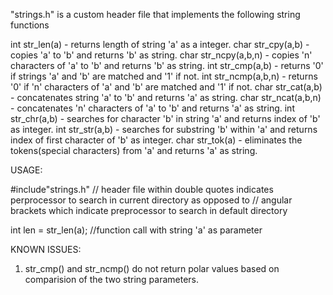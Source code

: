"strings.h" is a custom header file that implements the following string functions

int str_len(a)        - returns length of string 'a' as a integer.
char str_cpy(a,b)     - copies 'a' to 'b' and returns 'b' as string.
char str_ncpy(a,b,n)  - copies 'n' characters of 'a' to 'b' and returns 'b' as string.
int str_cmp(a,b)      - returns '0' if strings 'a' and 'b' are matched and '1' if not.
int str_ncmp(a,b,n)   - returns '0' if 'n' characters of 'a' and 'b' are matched and '1' if not.
char str_cat(a,b)     - concatenates string 'a' to 'b' and returns 'a' as string.
char str_ncat(a,b,n)  - concatenates 'n' characters of 'a' to 'b' and returns 'a' as string.
int str_chr(a,b)      - searches for character 'b' in string 'a' and returns index of 'b' as integer.
int str_str(a,b)      - searches for substring 'b' within 'a' and returns index of first character of 'b' as integer.
char str_tok(a)       - eliminates the tokens(special characters) from 'a' and returns 'a' as string.

USAGE:

#include"strings.h" // header file within double quotes indicates perprocessor to search in current directory as opposed to
                    // angular brackets which indicate preprocessor to search in default directory

int len = str_len(a); //function call with string 'a' as parameter

KNOWN ISSUES:

1. str_cmp() and str_ncmp() do not return polar values based on comparision of the two string parameters.
